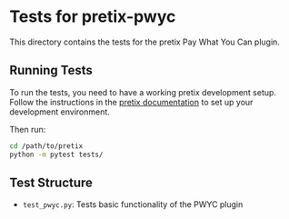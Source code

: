 # Tests for pretix-pwyc

This directory contains the tests for the pretix Pay What You Can plugin.

## Running Tests

To run the tests, you need to have a working pretix development setup. Follow the instructions in the [pretix documentation](https://docs.pretix.eu/en/latest/development/setup.html) to set up your development environment.

Then run:

```bash
cd /path/to/pretix
python -m pytest tests/
```

## Test Structure

- `test_pwyc.py`: Tests basic functionality of the PWYC plugin
